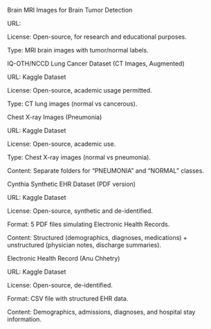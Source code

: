 Brain MRI Images for Brain Tumor Detection

URL: 

License: Open-source, for research and educational purposes.

Type: MRI brain images with tumor/normal labels.

IQ-OTH/NCCD Lung Cancer Dataset (CT Images, Augmented)

URL: Kaggle Dataset

License: Open-source, academic usage permitted.

Type: CT lung images (normal vs cancerous).

Chest X-ray Images (Pneumonia)

URL: Kaggle Dataset

License: Open-source, academic use.

Type: Chest X-ray images (normal vs pneumonia).

Content: Separate folders for “PNEUMONIA” and “NORMAL” classes.

Cynthia Synthetic EHR Dataset (PDF version)

URL: Kaggle Dataset

License: Open-source, synthetic and de-identified.

Format: 5 PDF files simulating Electronic Health Records.

Content: Structured (demographics, diagnoses, medications) + unstructured (physician notes, discharge summaries).

Electronic Health Record (Anu Chhetry)

URL: Kaggle Dataset

License: Open-source, de-identified.

Format: CSV file with structured EHR data.

Content: Demographics, admissions, diagnoses, and hospital stay information.
